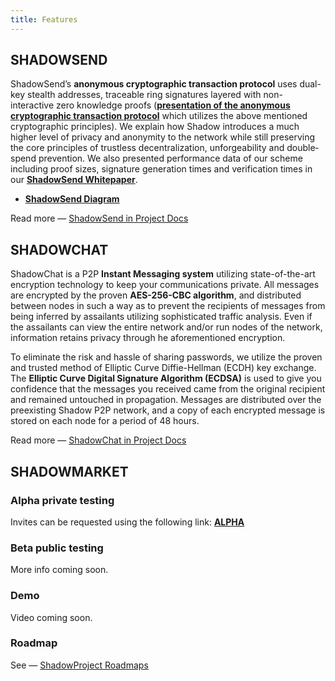 ```yaml
---
title: Features
---
```


## SHADOWSEND

ShadowSend’s **anonymous cryptographic transaction protocol** uses dual-key stealth addresses, traceable ring signatures layered with non-interactive zero knowledge proofs (**[presentation of the anonymous cryptographic transaction protocol](http://www.slideshare.net/shadowcash/presentation3-43827434)** which utilizes the above mentioned cryptographic principles). We explain how Shadow introduces a much higher level of privacy and anonymity to the network while still preserving the core principles of trustless decentralization, unforgeability and double­spend prevention. We also presented performance data of our scheme including proof sizes, signature generation times and verification times in our **[ShadowSend Whitepaper](http://shadowproject.io/whitepapers/shadowcash-anon.pdf)**.

- **[ShadowSend Diagram](http://i.imgur.com/2XTQhYF.jpg)**

<div class="message"> Read more — <a href="https://doc.shadowproject.io/#shadowsend-v2-0">ShadowSend in Project Docs</a></div>

## SHADOWCHAT

ShadowChat is a P2P **Instant Messaging system** utilizing state-of-the-art encryption technology to keep your communications private. All messages are encrypted by the proven **AES-256-CBC algorithm**, and distributed between nodes in such a way as to prevent the recipients of messages from being inferred by assailants utilizing sophisticated traffic analysis. Even if the assailants can view the entire network and/or run nodes of the network, information retains privacy through he aforementioned encryption.

To eliminate the risk and hassle of sharing passwords, we utilize the proven and trusted method of Elliptic Curve Diffie-Hellman (ECDH) key exchange. The **Elliptic Curve Digital Signature Algorithm (ECDSA)** is used to give you confidence that the messages you received came from the original recipient and remained untouched in propagation. Messages are distributed over the preexisting Shadow P2P network, and a copy of each encrypted message is stored on each node for a period of 48 hours.

<div class="message"> Read more — <a href="https://doc.shadowproject.io/#encrypted-messaging">ShadowChat in Project Docs</a></div>

## SHADOWMARKET

### Alpha private testing

Invites can be requested using the following link: **[ALPHA](https://talk.shadowproject.io/topic/486/shadow-marketplace-alpha-private-request-invite/2)**

### Beta public testing

More info coming soon.

### Demo

Video coming soon.

### Roadmap

<div class="message"> See — <a href="https://shadowproject.io/roadmap">ShadowProject Roadmaps</a></div>